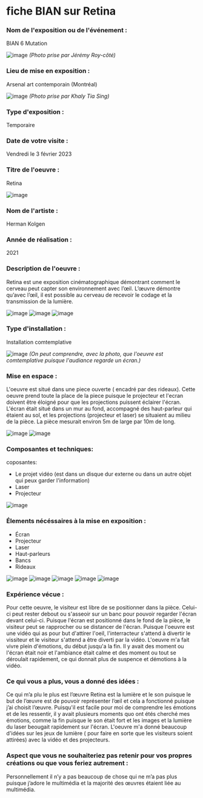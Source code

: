 

# fiche BIAN sur Retina

### Nom de l'exposition ou de l'événement :
BIAN 6 Mutation

  ![image](media/BIAN_retina_entre.jpg)
  *(Photo prise par Jérémy Roy-côté)*
  
  
  
  
  
  
  ### Lieu de mise en exposition :
  Arsenal art contemporain (Montréal) 
  
  ![image](media/BIAN_retina_groupe.jpg)
  *(Photo prise par Khaly Tia Sing)*
  
  
  ### Type d'exposition :
  Temporaire
  
  ### Date de votre visite :
  Vendredi le 3 février 2023
  
  ### Titre de l'oeuvre :
  Retina 
  
  ![image](media/BIAN_retina_vue_ensemble.jpg)
  
  ### Nom de l'artiste :
  Herman Kolgen
  
  ### Année de réalisation :
  2021
  
  ### Description de l'oeuvre :
  Retina est une exposition cinématographique démontrant comment le cerveau peut capter son environnement avec l’œil. L’œuvre démontre qu’avec l’œil, il est possible au cerveau de recevoir le codage et la transmission de la  lumière. 
  
  ![image](media/BIAN_retina_description.jpg)
  ![image](media/BIAN_retina_vue_cote.jpg)
  ![image](media/BIAN_retina_vue_ensemble.jpg)
  
  
  ### Type d'installation :
  Installation comtemplative 
  
  ![image](media/BIAN_retina_vue_ensemble.jpg)
 *(On peut comprendre, avec la photo, que l'oeuvre est comtemplative puisque l'audiance regarde un écran.)*
  
  ### Mise en espace :
  L'oeuvre est situé dans une piece ouverte ( encadré par des rideaux). Cette oeuvre prend toute la place de la piece puisque le projecteur et l'ecran doivent être éloigné pour que les projections puissent éclairer l'écran. L'écran était situé dans un mur au fond, accompagné des haut-parleur qui étaient au sol, et les projections (projecteur et laser) se situaient au milieu de la pièce. La pièce mesurait environ 5m de large par 10m de long.
  
  ![image](media/BIAN_retina_vue_ensemble.jpg)
  ![image](media/BIAN_retina_plan.jpg)
  
  ### Composantes et techniques:
  coposantes:
  * Le projet vidéo (est dans un disque dur externe ou dans un autre objet qui peux garder l'information)
  * Laser
  * Projecteur
  
  ![image](media/BIAN_retina_installation.jpg)
  
  ### Élements nécéssaires à la mise en exposition :
  * Écran 
  * Projecteur 
  * Laser 
  * Haut-parleurs
  * Bancs 
  * Rideaux
  
  ![image](media/BIAN_retina_haut-parleur.jpg)
  ![image](media/BIAN_retina_vue_cote.jpg)
  ![image](media/BIAN_retina_installation.jpg)
  ![image](media/BIAN_retina_haut-parleur.jpg)
  ![image](media/BIAN_retina_vue_ensemble.jpg)
  
  ### Expérience vécue :
  Pour cette oeuvre, le visiteur est libre de se positionner dans la pièce. Celui-ci peut rester debout ou s'asseoir sur un banc pour pouvoir regarder l'écran devant celui-ci. Puisque l'écran est positionné dans le fond de la pièce, le visiteur peut se rapprocher ou se distancer de l'écran. Puisque l'oeuvre est une vidéo qui as pour but d'attirer l'oeil, l'interracteur s'attend à divertir le vissiteur et le visiteur s'attend a être diverti par la vidéo. L'oeuvre m'a fait vivre plein d'émotions, du début jusqu'a la fin. Il y avait des moment ou l'écran était noir et l'ambiance était calme et des moment ou tout se déroulait rapidement, ce qui donnait plus de suspence et démotions à la vidéo.
  
  ### Ce qui vous a plus, vous a donné des idées :
  Ce qui m’a plu le plus est l’œuvre  Retina est la lumière et le son puisque le but de l’œuvre est de pouvoir représenter l’œil et cela a fonctionné puisque j’ai choisit l’œuvre. Puisqu'il est facile pour moi de comprendre les émotions et de les ressentir, il y avait plusieurs moments quo ont étés cherché mes émotions, comme la fin puisque le son était fort et les images et la lumière du laser beougait rapidement sur l'écran. L'oeuvre m'a donné beaucoup d'idées sur les jeux de lumière ( pour faire en sorte que les visiteurs soient attirées) avec la vidéo et des projecteurs. 
  
 ### Aspect que vous ne souhaiteriez pas retenir pour vos propres créations ou que vous feriez autrement :
  Personnellement il n’y a pas beaucoup de chose qui ne m’a pas plus puisque j’adore le multimédia et la majorité des œuvres étaient liée au multimédia.
  
  




